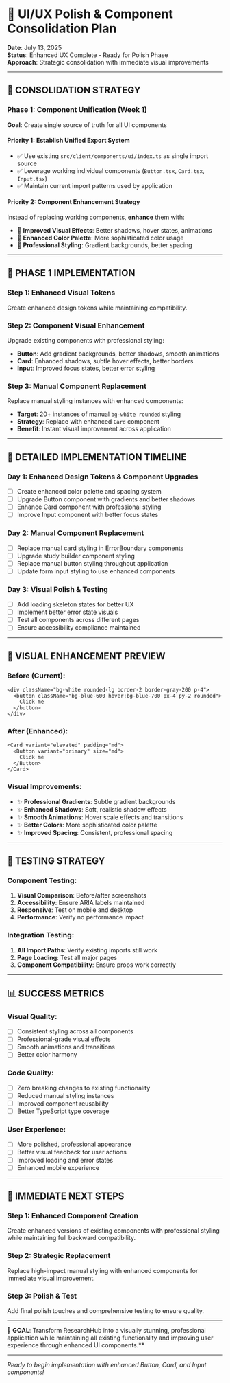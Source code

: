 # 🎨 UI/UX Polish & Component Consolidation Plan
**Date**: July 13, 2025  
**Status**: Enhanced UX Complete - Ready for Polish Phase  
**Approach**: Strategic consolidation with immediate visual improvements

---

## 🎯 **CONSOLIDATION STRATEGY**

### **Phase 1: Component Unification (Week 1)**
**Goal**: Create single source of truth for all UI components

#### **Priority 1: Establish Unified Export System**
- ✅ Use existing `src/client/components/ui/index.ts` as single import source  
- ✅ Leverage working individual components (`Button.tsx`, `Card.tsx`, `Input.tsx`)
- ✅ Maintain current import patterns used by application

#### **Priority 2: Component Enhancement Strategy**
Instead of replacing working components, **enhance** them with:
- 🎨 **Improved Visual Effects**: Better shadows, hover states, animations
- 🎨 **Enhanced Color Palette**: More sophisticated color usage
- 🎨 **Professional Styling**: Gradient backgrounds, better spacing

---

## 🚀 **PHASE 1 IMPLEMENTATION**

### **Step 1: Enhanced Visual Tokens**
Create enhanced design tokens while maintaining compatibility.

### **Step 2: Component Visual Enhancement**
Upgrade existing components with professional styling:
- **Button**: Add gradient backgrounds, better shadows, smooth animations
- **Card**: Enhanced shadows, subtle hover effects, better borders
- **Input**: Improved focus states, better error styling

### **Step 3: Manual Component Replacement**
Replace manual styling instances with enhanced components:
- **Target**: 20+ instances of manual `bg-white rounded` styling
- **Strategy**: Replace with enhanced `Card` component
- **Benefit**: Instant visual improvement across application

---

## 📅 **DETAILED IMPLEMENTATION TIMELINE**

### **Day 1: Enhanced Design Tokens & Component Upgrades**
- [ ] Create enhanced color palette and spacing system
- [ ] Upgrade Button component with gradients and better shadows
- [ ] Enhance Card component with professional styling
- [ ] Improve Input component with better focus states

### **Day 2: Manual Component Replacement**
- [ ] Replace manual card styling in ErrorBoundary components
- [ ] Upgrade study builder component styling
- [ ] Replace manual button styling throughout application
- [ ] Update form input styling to use enhanced components

### **Day 3: Visual Polish & Testing**
- [ ] Add loading skeleton states for better UX
- [ ] Implement better error state visuals
- [ ] Test all components across different pages
- [ ] Ensure accessibility compliance maintained

---

## 🎨 **VISUAL ENHANCEMENT PREVIEW**

### **Before (Current):**
```tsx
<div className="bg-white rounded-lg border-2 border-gray-200 p-4">
  <button className="bg-blue-600 hover:bg-blue-700 px-4 py-2 rounded">
    Click me
  </button>
</div>
```

### **After (Enhanced):**
```tsx
<Card variant="elevated" padding="md">
  <Button variant="primary" size="md">
    Click me
  </Button>
</Card>
```

### **Visual Improvements:**
- ✨ **Professional Gradients**: Subtle gradient backgrounds
- ✨ **Enhanced Shadows**: Soft, realistic shadow effects  
- ✨ **Smooth Animations**: Hover scale effects and transitions
- ✨ **Better Colors**: More sophisticated color palette
- ✨ **Improved Spacing**: Consistent, professional spacing

---

## 🧪 **TESTING STRATEGY**

### **Component Testing:**
1. **Visual Comparison**: Before/after screenshots
2. **Accessibility**: Ensure ARIA labels maintained
3. **Responsive**: Test on mobile and desktop
4. **Performance**: Verify no performance impact

### **Integration Testing:**
1. **All Import Paths**: Verify existing imports still work
2. **Page Loading**: Test all major pages
3. **Component Compatibility**: Ensure props work correctly

---

## 📊 **SUCCESS METRICS**

### **Visual Quality:**
- [ ] Consistent styling across all components
- [ ] Professional-grade visual effects
- [ ] Smooth animations and transitions
- [ ] Better color harmony

### **Code Quality:**
- [ ] Zero breaking changes to existing functionality
- [ ] Reduced manual styling instances
- [ ] Improved component reusability
- [ ] Better TypeScript type coverage

### **User Experience:**
- [ ] More polished, professional appearance
- [ ] Better visual feedback for user actions
- [ ] Improved loading and error states
- [ ] Enhanced mobile experience

---

## 🎯 **IMMEDIATE NEXT STEPS**

### **Step 1: Enhanced Component Creation**
Create enhanced versions of existing components with professional styling while maintaining full backward compatibility.

### **Step 2: Strategic Replacement**
Replace high-impact manual styling with enhanced components for immediate visual improvement.

### **Step 3: Polish & Test**
Add final polish touches and comprehensive testing to ensure quality.

---

**🎯 GOAL**: Transform ResearchHub into a visually stunning, professional application while maintaining all existing functionality and improving user experience through enhanced UI components.**

---

*Ready to begin implementation with enhanced Button, Card, and Input components!*
